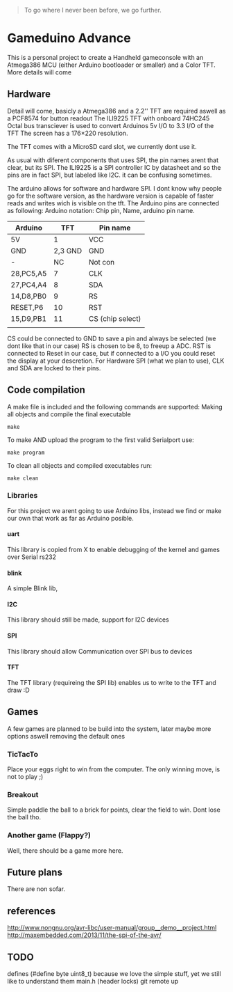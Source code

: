 > To go where I never been before, we go further.
 
# Gameduino Advance

This is a personal project to create a Handheld gameconsole with an Atmega386 MCU (either Arduino bootloader or smaller)
and a Color TFT. More details will come

## Hardware

Detail will come, basicly a Atmega386 and a 2.2'' TFT are required aswell as a PCF8574 for button readout
The ILI9225 TFT with onboard 74HC245 Octal bus transciever is used to convert Arduinos 5v I/O to 3.3 I/O of the TFT
The screen has a 176×220 resolution.

The TFT comes with a MicroSD card slot, we currently dont use it. 

As usual with diferent components that uses SPI, the pin names arent that clear, but its SPI. The ILI9225 is a SPI controller IC by datasheet and so the pins are in fact SPI, but labeled like I2C. it can be confusing sometimes.

The arduino allows for software and hardware SPI. I dont know why people go for the software version, as the hardware version is capable of faster reads and writes wich is visible on the tft.
The Arduino pins are connected as following:
Arduino notation: Chip pin, Name, arduino pin name.

| Arduino  | TFT     | Pin name         |
|----------|---------|------------------|
| 5V       | 1       | VCC              |
| GND      | 2,3 GND | GND              |
| -        | NC      | Not con          |
| 28,PC5,A5| 7       | CLK              |
| 27,PC4,A4| 8       | SDA              |
| 14,D8,PB0| 9       | RS               |
| RESET,P6 | 10      | RST              |
| 15,D9,PB1| 11      | CS (chip select) |
|||

CS could be connected to GND to save a pin and always be selected (we dont like that in our case)
RS is chosen to be 8, to freeup a ADC. 
RST is connected to Reset in our case, but if connected to a I/O you could reset the display at your descretion.
 For Hardware SPI (what we plan to use), CLK and SDA are locked to their pins.

## Code compilation

A make file is included and the following commands are supported:
Making all objects and compile the final executable
```
make 
``` 

To make AND upload the program to the first valid Serialport use:
``` 
make program
```

To clean all objects and compiled executables run:
```
make clean
```

### Libraries
For this project we arent going to use Arduino libs, instead we find or make our own that work as far as Arduino posible.

#### uart
This library is copied from X to enable debugging of the kernel and games over Serial rs232
#### blink
A simple Blink lib, 
#### I2C
This library should still be made, support for I2C devices
#### SPI
This library should allow Communication over SPI bus to devices
#### TFT
The TFT library (requireing the SPI lib) enables us to write to the TFT and draw :D


## Games

A few games are planned to be build into the system, later maybe more options aswell removing the default ones

### TicTacTo
Place your eggs right to win from the computer. The only winning move, is not to play ;)

### Breakout
Simple paddle the ball to a brick for points, clear the field to win. Dont lose the ball tho.

### Another game (Flappy?)
Well, there should be a game more here.

## Future plans

There are non sofar.

## references
http://www.nongnu.org/avr-libc/user-manual/group__demo__project.html
http://maxembedded.com/2013/11/the-spi-of-the-avr/

## TODO
defines (#define byte uint8_t) because we love the simple stuff, yet we still like to understand them
main.h (header locks)
git remote up